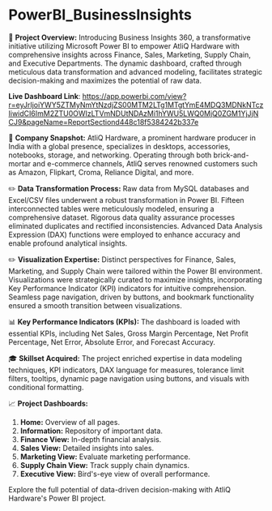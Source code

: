 # PowerBI_BusinessInsights

📌 **Project Overview:**
Introducing Business Insights 360, a transformative initiative utilizing Microsoft Power BI to empower AtliQ Hardware with comprehensive insights across Finance, Sales, Marketing, Supply Chain, and Executive Departments. The dynamic dashboard, crafted through meticulous data transformation and advanced modeling, facilitates strategic decision-making and maximizes the potential of raw data.

**Live Dashboard Link**: https://app.powerbi.com/view?r=eyJrIjoiYWY5ZTMyNmYtNzdjZS00MTM2LTg1MTgtYmE4MDQ3MDNkNTczIiwidCI6ImM2ZTU0OWIzLTVmNDUtNDAzMi1hYWU5LWQ0MjQ0ZGM1YjJjNCJ9&pageName=ReportSectiond448c18f5384242b337e

📌 **Company Snapshot:**
AtliQ Hardware, a prominent hardware producer in India with a global presence, specializes in desktops, accessories, notebooks, storage, and networking. Operating through both brick-and-mortar and e-commerce channels, AtliQ serves renowned customers such as Amazon, Flipkart, Croma, Reliance Digital, and more.

✏️ **Data Transformation Process:**
Raw data from MySQL databases and Excel/CSV files underwent a robust transformation in Power BI. Fifteen interconnected tables were meticulously modeled, ensuring a comprehensive dataset. Rigorous data quality assurance processes eliminated duplicates and rectified inconsistencies. Advanced Data Analysis Expression (DAX) functions were employed to enhance accuracy and enable profound analytical insights.

✏️ **Visualization Expertise:**
Distinct perspectives for Finance, Sales, Marketing, and Supply Chain were tailored within the Power BI environment. Visualizations were strategically curated to maximize insights, incorporating Key Performance Indicator (KPI) indicators for intuitive comprehension. Seamless page navigation, driven by buttons, and bookmark functionality ensured a smooth transition between visualizations.

📊 **Key Performance Indicators (KPIs):**
The dashboard is loaded with essential KPIs, including Net Sales, Gross Margin Percentage, Net Profit Percentage, Net Error, Absolute Error, and Forecast Accuracy.

🎓 **Skillset Acquired:**
The project enriched expertise in data modeling techniques, KPI indicators, DAX language for measures, tolerance limit filters, tooltips, dynamic page navigation using buttons, and visuals with conditional formatting.

📈 **Project Dashboards:**
1. **Home:** Overview of all pages.
2. **Information:** Repository of important data.
3. **Finance View:** In-depth financial analysis.
4. **Sales View:** Detailed insights into sales.
5. **Marketing View:** Evaluate marketing performance.
6. **Supply Chain View:** Track supply chain dynamics.
7. **Executive View:** Bird's-eye view of overall performance.

Explore the full potential of data-driven decision-making with AtliQ Hardware's Power BI project.
